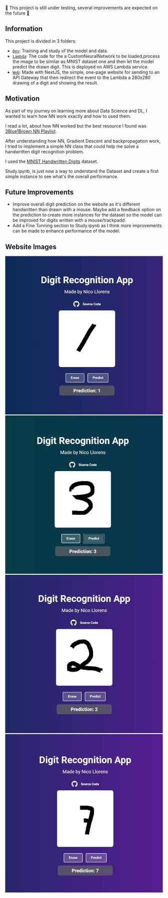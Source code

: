:construction: This project is still under testing, several improvements are expected on the future :construction:

## Information

This project is divided in 3 folders:

- [`Dev`](https://github.com/nicollorens12/DigitRecognition/tree/main/Dev): Training and study of the model and data.
- [`Lambda`](https://github.com/nicollorens12/DigitRecognition/tree/main/Lambda): The code for the a CustomNeuralNetwork to be loaded,process the image to be similar as MNIST dataset one and then let the model predict the drawn digit. This is deployed on AWS Lambda service.
- [`Web`](https://github.com/nicollorens12/DigitRecognition/tree/main/Web): Made with NextJS, the simple, one-page website for sending to an API Gateway that then redirect the event to the Lambda a 280x280 drawing of a digit and showing the result.

## Motivation

As part of my journey on learning more about Data Science and DL, I wanted to learn how NN work exactly and how to used them.

I read a lot, about how NN worked but the best resource I found was [3Blue1Brown NN Playlist](https://www.youtube.com/watch?v=aircAruvnKk&list=PLZHQObOWTQDNU6R1_67000Dx_ZCJB-3pi&ab_channel=3Blue1Brown).

After understanding how NN, Gradient Descent and backpropagation work, I tried to implement a simple NN class that could help me solve a handwritten digit recognition problem.

I used the [MNIST Handwritten Digits](https://www.kaggle.com/datasets/hojjatk/mnist-dataset) dataset.

Study.ipynb, is just now a way to understand the Dataset and create a first simple instance to see what's the overall performance.

## Future Improvements

- Improve overall digit prediction on the website as it's different handwritten than drawn with a mouse. Maybe add a feedback option on the prediction to create more instances for the dataset so the model can be improved for digits written with a mouse/trackpadd.
- Add a Fine Tunning section to Study.ipynb as I think more improvements can be made to enhance performance of the model.

## Website Images
![Texto alternativo](Web/assets/Prueba1.PNG)
![Texto alternativo](Web/assets/Prueba3.PNG)
![Texto alternativo](Web/assets/Prueba2.PNG)
![Texto alternativo](Web/assets/Prueba7.PNG)

